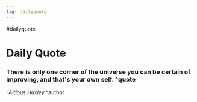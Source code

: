 ```yaml
---
tag: dailyquote
---
```


#dailyquote

# Daily Quote

### There is only one corner of the universe you can be certain of improving, and that's your own self. ^quote
*-Aldous Huxley* ^author
